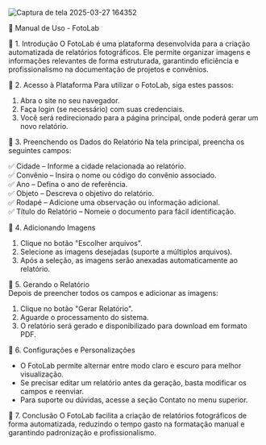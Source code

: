 ![Captura de tela 2025-03-27 164352](https://github.com/user-attachments/assets/aa67335d-103d-4991-80b2-352bc373b00d)

📖 Manual de Uso - FotoLab  

📌 1. Introdução
O FotoLab é uma plataforma desenvolvida para a criação automatizada de relatórios fotográficos. Ele permite organizar imagens e informações relevantes de forma estruturada, garantindo eficiência e profissionalismo na documentação de projetos e convênios.  



🚀 2. Acesso à Plataforma
Para utilizar o FotoLab, siga estes passos:  

1. Abra o site no seu navegador.  
2. Faça login (se necessário) com suas credenciais.  
3. Você será redirecionado para a página principal, onde poderá gerar um novo relatório.  


📝 3. Preenchendo os Dados do Relatório
Na tela principal, preencha os seguintes campos:  

✅ Cidade – Informe a cidade relacionada ao relatório.  
✅ Convênio – Insira o nome ou código do convênio associado.  
✅ Ano – Defina o ano de referência.  
✅ Objeto – Descreva o objetivo do relatório.  
✅ Rodapé – Adicione uma observação ou informação adicional.  
✅ Título do Relatório – Nomeie o documento para fácil identificação.  

📸 4. Adicionando Imagens 
1. Clique no botão "Escolher arquivos".  
2. Selecione as imagens desejadas (suporte a múltiplos arquivos).  
3. Após a seleção, as imagens serão anexadas automaticamente ao relatório.  

📄 5. Gerando o Relatório  
Depois de preencher todos os campos e adicionar as imagens:  

1. Clique no botão "Gerar Relatório".  
2. Aguarde o processamento do sistema.  
3. O relatório será gerado e disponibilizado para download em formato PDF.  

🔧 6. Configurações e Personalizações 
- O FotoLab permite alternar entre modo claro e escuro para melhor visualização.  
- Se precisar editar um relatório antes da geração, basta modificar os campos e reenviar.  
- Para suporte ou dúvidas, acesse a seção Contato no menu superior.  

🎯 7. Conclusão 
O FotoLab facilita a criação de relatórios fotográficos de forma automatizada, reduzindo o tempo gasto na formatação manual e garantindo padronização e profissionalismo.  
